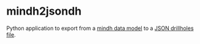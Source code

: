 # mindh2jsondh
Python application to export from a [mindh data model](https://github.com/cokrzys/mindh) to a [JSON drillholes file](https://github.com/cokrzys/jsondh).
